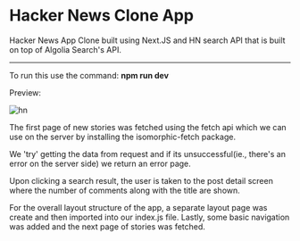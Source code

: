 # Hacker News Clone App
Hacker News App Clone built using Next.JS and HN search API that is built on top of Algolia Search's API.

--------------------------------------------------------------------------------------------------------------


To run this use the command: **npm run dev**


Preview:

![hn](https://user-images.githubusercontent.com/85080181/133884921-0e8fb23b-8ecd-4abc-974c-2d1aa9c9cb2f.PNG)


The first page of new stories was fetched using the fetch api 
which we can  use on the server by installing the isomorphic-fetch package. 


We 'try' getting the data from request and if its unsuccessful(ie., there's an error on the server side) we return an error page.

Upon clicking a search result, the user is taken to the post detail screen where the number of comments along with
the title are shown. 

For the overall layout structure of the app, a separate layout page was create and then imported into our
index.js file. Lastly, some basic navigation was added and the next page of stories was fetched.
